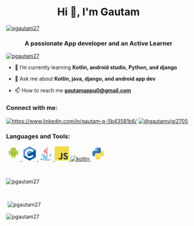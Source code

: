 <h1 align="center">Hi 👋, I'm Gautam</h1>
<p align="left"> <a href="https://holopin.io/@pgautam27"><img src="https://holopin.io/api/user/board?user=pgautam27" alt="pgautam27" /></a> </p>
<h3 align="center">A passionate App developer and an Active Learner</h3>

<p align="left"> <a href="https://github.com/ryo-ma/github-profile-trophy"><img src="https://github-profile-trophy.vercel.app/?username=pgautam27" alt="pgautam27" /></a> </p>

- 🌱 I’m currently learning **Kotlin, android studio, Python, and django**

- 💬 Ask me about **Kotlin, java, django, and android app dev**

- 📫 How to reach me **gautamappu0@gmail.com**

<h3 align="left">Connect with me:</h3>
<p align="left">
<a href="https://linkedin.com/in/https://www.linkedin.com/in/gautam-p-5b43581b6/" target="blank"><img align="center" src="https://raw.githubusercontent.com/rahuldkjain/github-profile-readme-generator/master/src/images/icons/Social/linked-in-alt.svg" alt="https://www.linkedin.com/in/gautam-p-5b43581b6/" height="30" width="40" /></a>
<a href="https://www.hackerearth.com/@gautamvigi2705" target="blank"><img align="center" src="https://raw.githubusercontent.com/rahuldkjain/github-profile-readme-generator/master/src/images/icons/Social/hackerearth.svg" alt="@gautamvigi2705" height="30" width="40" /></a>
</p>
<h3 align="left">Languages and Tools:</h3>
<p align="left"> <a href="https://developer.android.com" target="_blank" rel="noreferrer"> <img src="https://raw.githubusercontent.com/devicons/devicon/master/icons/android/android-original-wordmark.svg" alt="android" width="40" height="40"/> </a> <a href="https://www.cprogramming.com/" target="_blank" rel="noreferrer"> <img src="https://raw.githubusercontent.com/devicons/devicon/master/icons/c/c-original.svg" alt="c" width="40" height="40"/> </a> <a href="https://www.java.com" target="_blank" rel="noreferrer"> <img src="https://raw.githubusercontent.com/devicons/devicon/master/icons/java/java-original.svg" alt="java" width="40" height="40"/> </a> <a href="https://developer.mozilla.org/en-US/docs/Web/JavaScript" target="_blank" rel="noreferrer"> <img src="https://raw.githubusercontent.com/devicons/devicon/master/icons/javascript/javascript-original.svg" alt="javascript" width="40" height="40"/> </a> <a href="https://kotlinlang.org" target="_blank" rel="noreferrer"> <img src="https://www.vectorlogo.zone/logos/kotlinlang/kotlinlang-icon.svg" alt="kotlin" width="40" height="40"/> </a> <a href="https://www.python.org" target="_blank" rel="noreferrer"> <img src="https://raw.githubusercontent.com/devicons/devicon/master/icons/python/python-original.svg" alt="python" width="40" height="40"/> </a> </p>
<br>
<p>&nbsp;<img align="left" src="https://github-readme-stats.vercel.app/api/top-langs?username=pgautam27&show_icons=true&locale=en&layout=compact" alt="pgautam27" /></p>
<br>
<p>&nbsp;<img align="center" src="https://github-readme-stats.vercel.app/api?username=pgautam27&show_icons=true&locale=en" alt="pgautam27" /></p>
<p><img align="center" src="https://github-readme-streak-stats.herokuapp.com/?user=pgautam27&" alt="pgautam27" /></p>
<br>
